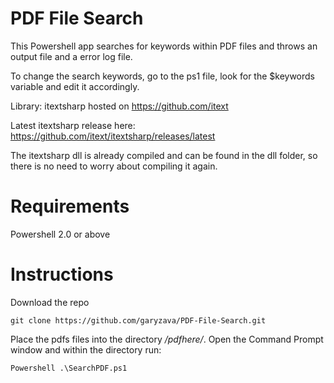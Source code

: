 # PDF File Search

This Powershell app searches for keywords within PDF files and throws an output file and a error log file.

To change the search keywords, go to the ps1 file, look for the $keywords variable and edit it accordingly. 

Library: itextsharp hosted on https://github.com/itext 

Latest itextsharp release here: https://github.com/itext/itextsharp/releases/latest 

The itextsharp dll is already compiled and can be found in the dll folder, so there is no need to worry about compiling it again.

# Requirements
Powershell 2.0 or above 

# Instructions

Download the repo
```
git clone https://github.com/garyzava/PDF-File-Search.git
```

Place the pdfs files into the directory */pdfhere/*. Open the Command Prompt window and within the directory run:

```
Powershell .\SearchPDF.ps1
```